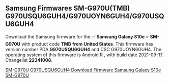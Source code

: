 <h2>Samsung Firmwares SM-G970U(TMB) G970USQU6GUH4/G970UOYN6GUH4/G970USQU6GUH4</h2>
Download the Samsung firmware for the ✅ <strong>Samsung Galaxy S10e </strong> ⭐ <strong>SM-G970U</strong> with product code <strong>TMB</strong> <strong> from United States</strong>. This firmware has version number PDA <strong>G970USQU6GUH4</strong> and CSC G970UOYN6GUH4. The operating system of this firmware is Android R , with build date 2021-09-17. Changelist <strong>22341008</strong>.


[SM-G970U](https://samfirm.shop/samsung/model/SM-G970U)
[G970USQU6GUH4](https://samfirm.shop/samsung/pda/G970USQU6GUH4)
[Download Firmware Samsung Galaxy S10e SM-G970U](https://samfirm.shop/samsung/firmware/457516)
